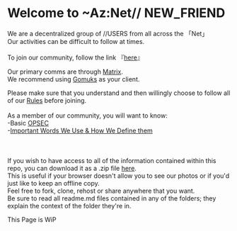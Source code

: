 # Welcome to ~Az:Net// NEW_FRIEND

We are a decentralized group of //USERS from all across the 「Net」  
Our activities can be difficult to follow at times.
\
\
To join our community, follow the link 『[here](https://matrix.to/#/#aznet-public:matrix.org)』

Our primary comms are through [Matrix](https://matrix.org/).  
We recommend using [Gomuks](https://github.com/tulir/gomuks) as your client.

Please make sure that you understand and then willingly choose to follow all of our [Rules](https://github.com/Az-Net/Az-Net/blob/main/Rules.md) before joining.
\
\
As a member of our community, you will want to know:  
-Basic [OPSEC](https://en.wikipedia.org/wiki/Operations_security)  
-[Important Words We Use & How We Define them](https://github.com/Az-Net/Az-Net/tree/main/Definitions)  
\
\
\
If you wish to have access to all of the information contained within this repo, you can download it as a .zip file [here](https://github.com/Az-Net/Az-Net/archive/refs/heads/main.zip).  
This is useful if your browser doesn't allow you to see our photos or if you'd just like to keep an offline copy.  
Feel free to fork, clone, rehost or share anywhere that you want.   
Be sure to read all readme.md files contained in any of the folders; they explain the context of the folder they're in.
  
This Page is WiP
